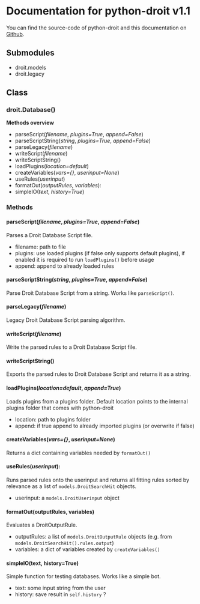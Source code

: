 # Documentation for python-droit v1.1
You can find the source-code of python-droit and this documentation on [Github](https://github.com/jarinox/python-droit).


## Submodules
- droit.models
- droit.legacy


## Class
### droit.Database()
**Methods overview**
- parseScript(*filename*, *plugins=True*, *append=False*)
- parseScriptString(*string*, *plugins=True*, *append=False*)
- parseLegacy(*filename*)
- writeScript(*filename*)
- writeScriptString()
- loadPlugins(*location=default*)
- createVariables(*vars={}*, *userinput=None*)
- useRules(*userinput*)
- formatOut(*outputRules*, *variables*):
- simpleIO(*text*, *history=True*)

### Methods
#### parseScript(*filename*, *plugins=True*, *append=False*)
Parses a Droit Database Script file.
- filename: path to file
- plugins: use loaded plugins (if false only supports default plugins), if enabled it is required to run `loadPlugins()` before usage
- append: append to already loaded rules

#### parseScriptString(*string*, *plugins=True*, *append=False*)
Parse Droit Database Script from a string.
Works like `parseScript()`.

#### parseLegacy(*filename*)
Legacy Droit Database Script parsing algorithm.

#### writeScript(*filename*)
Write the parsed rules to a Droit Database Script file.

#### writeScriptString()
Exports the parsed rules to Droit Database Script and returns it as a string.

#### loadPlugins(*location=default*, *append=True*)
Loads plugins from a plugins folder. Default location points to the internal plugins folder that comes with python-droit
- location: path to plugins folder
- append: if true append to already imported plugins (or overwrite if false)

#### createVariables(*vars={}*, *userinput=None*)
Returns a dict containing variables needed by `formatOut()`

#### useRules(*userinput*):
Runs parsed rules onto the userinput and returns all fitting rules sorted by relevance as a list of `models.DroitSearchHit` objects.
- userinput: a `models.DroitUserinput` object

#### formatOut(outputRules, variables)
Evaluates a DroitOutputRule.
- outputRules: a list of `models.DroitOutputRule` objects (e.g. from `models.DroitSearchHit().rules.output`)
- variables: a dict of variables created by `createVariables()`

#### simpleIO(text, history=True)
Simple function for testing databases. Works like a simple bot.
- text: some input string from the user
- history: save result in `self.history` ?